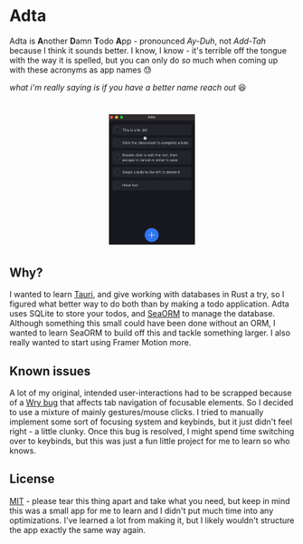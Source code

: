 # Adta

Adta is **A**nother **D**amn **T**odo **A**pp - pronounced _Ay-Duh_, not _Add-Tah_ because I think it sounds better. I know, I know - it's terrible off the tongue with the way it is spelled, but you can only do _so_ much when coming up with these acronyms as app names 😓

_what i'm really saying is if you have a better name reach out_ 😆

<h1 align="center">
  <img style="width:30%;" alt='Demo' src="https://github.com/aaronleopold/adta/blob/main/misc/demo.gif" />
</h1>

## Why?

I wanted to learn [Tauri](https://github.com/tauri-apps/tauri), and give working with databases in Rust a try, so I figured what better way to do both than by making a todo application. Adta uses SQLite to store your todos, and [SeaORM](https://github.com/SeaQL/sea-orm) to manage the database. Although something this small could have been done without an ORM, I wanted to learn SeaORM to build off this and tackle something larger. I also really wanted to start using Framer Motion more.

## Known issues

A lot of my original, intended user-interactions had to be scrapped because of a [Wry bug](https://github.com/tauri-apps/wry/issues/406) that affects tab navigation of focusable elements. So I decided to use a mixture of mainly gestures/mouse clicks. I tried to manually implement some sort of focusing system and keybinds, but it just didn't feel right - a little clunky. Once this bug is resolved, I might spend time switching over to keybinds, but this was just a fun little project for me to learn so who knows.

## License

[MIT](LICENSE) - please tear this thing apart and take what you need, but keep in mind this was a small app for me to learn and I didn't put much time into any optimizations. I've learned a lot from making it, but I likely wouldn't structure the app exactly the same way again.
